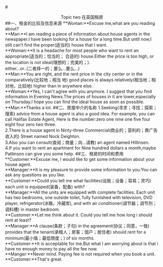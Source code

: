 #<center>Topic two 在英国租房</center>
##一、租金的比较及信息来源
**Woman:**Excuse me,what are you reading about?  
**Man:**I am reading a piece of information about house agents in the newspaper.I have been
looking for a house for a long time.But until now,I still can't find the proper(适当的) house
that I want.  
**Woman:**It is a headache for most people who want to rent an appropriate(适当的；恰当的；
合适的) house.Either the price is too high, or the location is not ideal(理想的；完美的；).  
either...or..(二者择一的；要么…要么…)  
**Man:**You are right, and the rent price in the city center or in the comparatively(比较地；相当
地) good places is always relatively(相当地；相对地，比较地) higher than in anywhere else.  
**Woman:**Yes, I can't agree with you anymore. I suggest that you find information in Evening
News.The prices of houses in it are lower,especially on Thursday.I hope you can find the
ideal house as soon as possible.  
**Man:**Thanks a lot.
##二、房屋中介的名称
1.Seeking(寻求；寻找；探索；搜索) advice from a house agent is also a good idea. For
example, you can call Halifax Estate Agent, Here is the number:zero one nine one five four
eight four zero two three.  
2.There is a house agent in Ninty-three Commercial(商业的；营利的；靠广告收入的) Street
named Nock Deighton.  
3.Also you can consult(查阅；商量；向…请教) an agent named Hillinsen.  
4.If you want to rent an apartment for Nine hundred dollars a month,maybe Pattinson can
give you some help.
##三、租房的时间和费用
**Customer:**Excuse me, I would like to get some information about your house agent.  
**Manager:**It is my pleasure to provide some information to you.You can ask any questions as
you like.  
**Customer:**Could you tell me what facilities(设施；设备；容易；灵巧) each unit is
equipped(装备，配备) with?  
**Manager:**All the units are equipped with complete facilities. Each unit has two bedrooms,
one outside toilet, fully furnished with television, DVD player, refrigerator(冰箱，冷藏库), and
with air conditioner(调节器；调节剂；调料槽) in master bedroom.  
**Customer:**Let me think about it. Could you tell me how long i should rent at least?  
**Manager:**A clause(条款；子句) in the agreement(协议；同意，一致) provides that the
tenant(承租人；房客；佃户；居住者) should rent for a minimum(最小值；最低限度；) of six
months.  
**Customer:**It is acceptable for me.But what I am worrying about is that i have no enough
money to pay all the fee now.  
**Manger:**Never mind. Paying fee is not required when you book a unit.  
**Customer:**That's great.